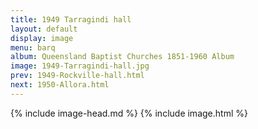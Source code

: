 ```yaml
---
title: 1949 Tarragindi hall
layout: default
display: image
menu: barq
album: Queensland Baptist Churches 1851-1960 Album
image: 1949-Tarragindi-hall.jpg
prev: 1949-Rockville-hall.html
next: 1950-Allora.html
---
```

{% include image-head.md %}
{% include image.html %}